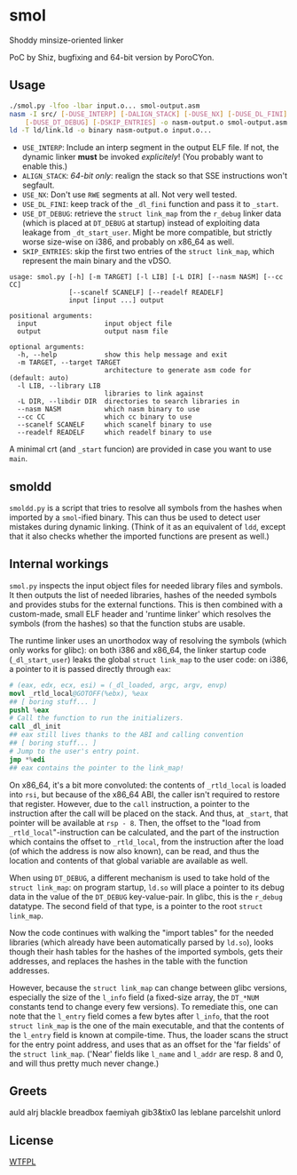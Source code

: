 # smol

Shoddy minsize-oriented linker

PoC by Shiz, bugfixing and 64-bit version by PoroCYon.

## Usage

```sh
./smol.py -lfoo -lbar input.o... smol-output.asm
nasm -I src/ [-DUSE_INTERP] [-DALIGN_STACK] [-DUSE_NX] [-DUSE_DL_FINI] \
    [-DUSE_DT_DEBUG] [-DSKIP_ENTRIES] -o nasm-output.o smol-output.asm
ld -T ld/link.ld -o binary nasm-output.o input.o...
```

* `USE_INTERP`: Include an interp segment in the output ELF file. If not, the
  dynamic linker **must** be invoked *explicitely*! (You probably want to
  enable this.)
* `ALIGN_STACK`: *64-bit only*: realign the stack so that SSE instructions
  won't segfault.
* `USE_NX`: Don't use `RWE` segments at all. Not very well tested.
* `USE_DL_FINI`: keep track of the `_dl_fini` function and pass it to `_start`.
* `USE_DT_DEBUG`: retrieve the `struct link_map` from the `r_debug` linker
  data (which is placed at `DT_DEBUG` at startup) instead of exploiting data
  leakage from `_dt_start_user`. Might be more compatible, but strictly worse
  size-wise on i386, and probably on x86_64 as well.
* `SKIP_ENTRIES`: skip the first two entries of the `struct link_map`, which
  represent the main binary and the vDSO.

```
usage: smol.py [-h] [-m TARGET] [-l LIB] [-L DIR] [--nasm NASM] [--cc CC]
               [--scanelf SCANELF] [--readelf READELF]
               input [input ...] output

positional arguments:
  input                 input object file
  output                output nasm file

optional arguments:
  -h, --help            show this help message and exit
  -m TARGET, --target TARGET
                        architecture to generate asm code for (default: auto)
  -l LIB, --library LIB
                        libraries to link against
  -L DIR, --libdir DIR  directories to search libraries in
  --nasm NASM           which nasm binary to use
  --cc CC               which cc binary to use
  --scanelf SCANELF     which scanelf binary to use
  --readelf READELF     which readelf binary to use
```

A minimal crt (and `_start` funcion) are provided in case you want to use `main`.

## smoldd

`smoldd.py` is a script that tries to resolve all symbols from the hashes when
imported by a `smol`-ified binary. This can thus be used to detect user mistakes
during dynamic linking. (Think of it as an equivalent of `ldd`, except that it
also checks whether the imported functions are present as well.)

## Internal workings

`smol.py` inspects the input object files for needed library files and symbols.
It then outputs the list of needed libraries, hashes of the needed symbols and
provides stubs for the external functions. This is then combined with a
custom-made, small ELF header and 'runtime linker' which resolves the symbols
(from the hashes) so that the function stubs are usable.

The runtime linker uses an unorthodox way of resolving the symbols (which only
works for glibc): on both i386 and x86_64, the linker startup code
(`_dl_start_user`) leaks the global `struct link_map` to the user code:
on i386, a pointer to it is passed directly through `eax`:

```s
# (eax, edx, ecx, esi) = (_dl_loaded, argc, argv, envp)
movl _rtld_local@GOTOFF(%ebx), %eax
## [ boring stuff... ]
pushl %eax
# Call the function to run the initializers.
call _dl_init
## eax still lives thanks to the ABI and calling convention
## [ boring stuff... ]
# Jump to the user's entry point.
jmp *%edi
## eax contains the pointer to the link_map!
```

On x86_64, it's a bit more convoluted: the contents of `_rtld_local` is loaded
into `rsi`, but because of the x86_64 ABI, the caller isn't required to restore
that register. However, due to the `call` instruction, a pointer to the
instruction after the call will be placed on the stack. And thus, at `_start`,
that pointer will be available at `rsp - 8`. Then, the offset to the "load from
`_rtld_local`"-instruction can be calculated, and the part of the instruction
which contains the offset to `_rtld_local`, from the instruction after the load
(of which the address is now also known), can be read, and thus the location
and contents of that global variable are available as well.

When using `DT_DEBUG`, a different mechanism is used to take hold of the
`struct link_map`: on program startup, `ld.so` will place a pointer to its
debug data in the value of the `DT_DEBUG` key-value-pair. In glibc, this is
the `r_debug` datatype. The second field of that type, is a pointer to the
root `struct link_map`.

Now the code continues with walking the "import tables" for the needed
libraries (which already have been automatically parsed by `ld.so`), looks
though their hash tables for the hashes of the imported symbols, gets their
addresses, and replaces the hashes in the table with the function addresses.

However, because the `struct link_map` can change between glibc versions,
especially the size of the `l_info` field (a fixed-size array, the `DT_*NUM`
constants tend to change every few versions). To remediate this, one can note
that the `l_entry` field comes a few bytes after `l_info`, that the root
`struct link_map` is the one of the main executable, and that the contents of
the `l_entry` field is known at compile-time. Thus, the loader scans the struct
for the entry point address, and uses that as an offset for the 'far fields' of
the `struct link_map`. ('Near' fields like `l_name` and `l_addr` are resp. 8
and 0, and will thus pretty much never change.)

## Greets

auld alrj blackle breadbox faemiyah gib3&tix0 las leblane parcelshit unlord

## License

[WTFPL](/LICENSE)


